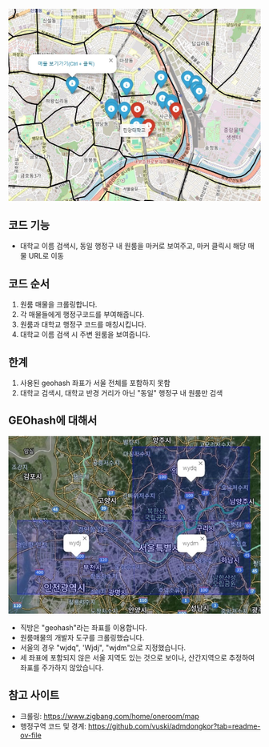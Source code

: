 ![sample](https://github.com/YOOHYUNJUNE/administrative-district_oneroom_mark/blob/master/sample.jpg)

## 코드 기능
- 대학교 이름 검색시, 동일 행정구 내 원룸을 마커로 보여주고, 마커 클릭시 해당 매물 URL로 이동

## 코드 순서
1. 원룸 매물을 크롤링합니다.
2. 각 매물들에게 행정구코드를 부여해줍니다.
3. 원룸과 대학교 행정구 코드를 매칭시킵니다. 
4. 대학교 이름 검색 시 주변 원룸을 보여줍니다.

## 한계
1. 사용된 geohash 좌표가 서울 전체를 포함하지 못함
2. 대학교 검색시, 대학교 반경 거리가 아닌 "동일" 행정구 내 원룸만 검색

## GEOhash에 대해서
![geohash](https://github.com/YOOHYUNJUNE/administrative-district_oneroom_mark/blob/master/geohash_seoul.jpg)
- 직방은 "geohash"라는 좌표를 이용합니다.
- 원룸매물의 개발자 도구를 크롤링했습니다.
- 서울의 경우 "wjdq", 'Wjdj", "wjdm"으로 지정했습니다.
- 세 좌표에 포함되지 않은 서울 지역도 있는 것으로 보이나, 산간지역으로 추정하여 좌표를 주가하지 않았습니다.


## 참고 사이트
- 크롤링: https://www.zigbang.com/home/oneroom/map
- 행정구역 코드 및 경계: https://github.com/vuski/admdongkor?tab=readme-ov-file
